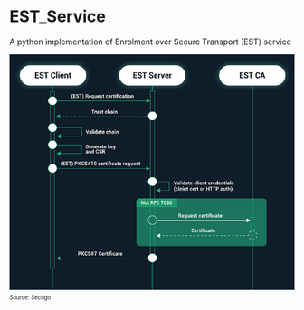 # EST_Service
A python implementation of Enrolment over Secure Transport (EST) service


<img src="EST-certificate-enrollement.png" alt="*Source: Sectigo*">
<sup><sub>Source: Sectigo</sub></sup>
